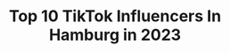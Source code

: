 ---
title: Top 10 TikTok Influencers In Hamburg in 2023
description: >-
  Find top TikTok influencers in Hamburg in 2023. Most popular hashtags: #duett #fy #foryou.
platform: TikTok
hits: 176
text_top: Analyze the most popular TikTok accounts on inBeat.
text_bottom: Our search engine aggregates 176 TikTok influencers like this in Hamburg, Germany for you to contact.
profiles:
  - username: "_leon_8699"
    fullname: >-
      Leon 👅
    bio: >-
      SnapChat: leon8699 👍🏼 + 240k // Hamburg 👀
    location: "Germany"
    followers: 129900
    engagement: 1605
    commentsToLikes: 0.029568
    id: ckb1by04l0kl50j2376h31rmt
    verified: false
    hashtags: "#duett"
  - username: "verholer"
    fullname: >-
      Melvyn
    bio: >-
      Moin Moin🐾vom Hamburger Jung⚓ instagram: verholer @verholer #Verholer #spaßmu
    location: "Germany"
    followers: 12500
    engagement: 965
    commentsToLikes: 0.083705
    id: ckal6s1poc7zl0i78h21h1qcg
    verified: false
    hashtags: "#schaffner, #duett, #eisenbahn, #verholer"
  - username: "madina.gtt"
    fullname: >-
      Madina.gtt💘🤝
    bio: >-
      HAMBURG||🇳🇪🇸🇴 Insta:Madina.gtt Snap:Maditim10 9k?🤩 IRONIE
    location: "Germany"
    followers: 8033
    engagement: 2026
    commentsToLikes: 0.052350
    id: cka0ode0d38840i78vbit4mdg
    verified: false
    hashtags: "#viral, #foryou, #hh, #page"
  - username: "rwilliams_0123"
    fullname: >-
      Rolando Williams R
    bio: >-
      🇨🇺🇺🇸 📍HAMBURG INSTAGRAM: RWILLIAMS_0123
    location: "Germany"
    followers: 805400
    engagement: 1097
    commentsToLikes: 0.038080
    id: cka7vgvrhw6lw0i78ahnmic02
    verified: false
    hashtags: ""
  - username: "nilay.040"
    fullname: >-
      𝐍𝐢𝐥𝐚𝐲𝐲 🇹🇷
    bio: >-
      Ig:nilay.tpk Hamburg 🇹🇷03 Girls support girls✨
    location: "Germany"
    followers: 9947
    engagement: 1215
    commentsToLikes: 0.058259
    id: ckahy5p6cy0qb0i789j7e3wx1
    verified: false
    hashtags: "#tackledeinenhunger, #fy, #aufmweg, #takethefirststep"
  - username: "derwunderling"
    fullname: >-
      der wunderling
    bio: >-
      50k❤next step 100k❤ 41 vergeben,hamburg insta:
    location: "Germany"
    followers: 54000
    engagement: 1363
    commentsToLikes: 0.157081
    id: ckavn1qgrx5na0j23cyvlokaz
    verified: false
    hashtags: "#vatertochter, #vatertochterliebe, #original, #handdance"
  - username: "finn.jt"
    fullname: >-
      Finn𓆉
    bio: >-
      Danke für 20k😛❤️ Hamburg 17
    location: "Germany"
    followers: 19800
    engagement: 1301
    commentsToLikes: 0.032917
    id: ckcddod3n5pn10j23pfkl33la
    verified: false
    hashtags: "#page, #lipsync, #question, #boy"
  - username: "justin_pompei"
    fullname: >-
      justin
    bio: >-
      22 //Hamburg Gründer von POMPEI Nachhaltige Streetwear♻️
    location: "Germany"
    followers: 29600
    engagement: 1531
    commentsToLikes: 0.022077
    id: ckbqr3d6ibx4h0j23l6l2p50z
    verified: false
    hashtags: "#startup, #nachhaltigemode, #nachhaltig, #hamburg"
  - username: "muneerkhan_germany"
    fullname: >-
      Moglyix / Hamburg, Germany
    bio: >-
      Influencer l Actor l Motivator Based on Hamburg, Germany Insta👉🏻 Moglyix
    location: "Germany"
    followers: 51900
    engagement: 1206
    commentsToLikes: 0.092652
    id: ck9go815ozzv80j78dxf0c0na
    verified: false
    hashtags: "#duett, #probashi, #danceindia, #viral"
  - username: "jayjay.joestar"
    fullname: >-
      Jay Jay
    bio: >-
      Hamburger boy🙈🙈/alt genug 😍😍/narutofan😘😇/Bodybuilder💪/ #influencerboy🥰🥰
    location: "Germany"
    followers: 6648
    engagement: 1069
    commentsToLikes: 0.083759
    id: ck9gqc4nn8xo90j78h3f2ne7o
    verified: false
    hashtags: "#gaming, #fyp, #comedy, #funny"
---